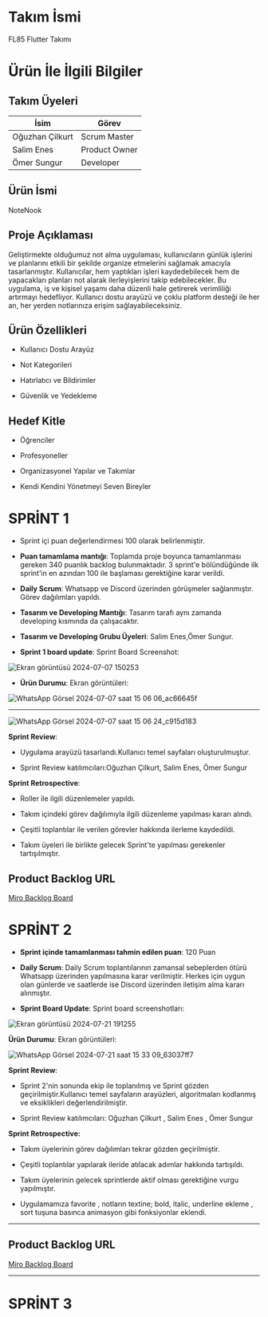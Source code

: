 # Takım İsmi
FL85 Flutter Takımı

# Ürün İle İlgili Bilgiler

## Takım Üyeleri

| İsim              | Görev          |
|-------------------|----------------|
| Oğuzhan Çilkurt   | Scrum Master   |
| Salim Enes        | Product Owner  |
| Ömer Sungur       | Developer      |




## Ürün İsmi
NoteNook

## Proje Açıklaması
Geliştirmekte olduğumuz not alma uygulaması, kullanıcıların günlük işlerini ve planlarını etkili bir şekilde organize etmelerini sağlamak amacıyla tasarlanmıştır. Kullanıcılar, hem yaptıkları işleri kaydedebilecek hem de yapacakları planları not alarak ilerleyişlerini takip edebilecekler. Bu uygulama, iş ve kişisel yaşamı daha düzenli hale getirerek verimliliği artırmayı hedefliyor. Kullanıcı dostu arayüzü ve çoklu platform desteği ile her an, her yerden notlarınıza erişim sağlayabileceksiniz.

## Ürün Özellikleri

- Kullanıcı Dostu Arayüz

- Not Kategorileri

- Hatırlatıcı ve Bildirimler

- Güvenlik ve Yedekleme

## Hedef Kitle

- Öğrenciler

- Profesyoneller

- Organizasyonel Yapılar ve Takımlar

- Kendi Kendini Yönetmeyi Seven Bireyler



# SPRİNT 1
- Sprint içi puan değerlendirmesi 100 olarak belirlenmiştir.
- **Puan tamamlama mantığı**: Toplamda proje boyunca tamamlanması gereken 340 puanlık backlog bulunmaktadır. 3 sprint'e bölündüğünde ilk sprint'in en azından 100 ile başlaması gerektiğine karar verildi.
- **Daily Scrum**: Whatsapp ve Discord üzerinden görüşmeler sağlanmıştır. Görev dağılımları yapıldı.

- **Tasarım ve Developing Mantığı**: Tasarım tarafı aynı zamanda developing kısmında da çalışacaktır.
- **Tasarım ve Developing Grubu Üyeleri**: Salim Enes,Ömer Sungur.

- **Sprint 1 board update**: Sprint Board Screenshot: 

![Ekran görüntüsü 2024-07-07 150253](https://github.com/omersungur/Flutter-85/assets/98377968/37b55880-dd19-4637-86cb-26128bbb45d8)

- **Ürün Durumu**: Ekran görüntüleri:

![WhatsApp Görsel 2024-07-07 saat 15 06 06_ac66645f](https://github.com/omersungur/Flutter-85/assets/98377968/6c7e5993-382a-4ba6-9d37-c6c8426a4698)

-------------------------------------------------------------------------------------------------------------------------------------------------
![WhatsApp Görsel 2024-07-07 saat 15 06 24_c915d183](https://github.com/omersungur/Flutter-85/assets/98377968/08313856-ff91-4877-be46-e63521b4daed)



 **Sprint Review**:

- Uygulama arayüzü tasarlandı.Kullanıcı temel sayfaları oluşturulmuştur.

- Sprint Review katılımcıları:Oğuzhan Çilkurt, Salim Enes, Ömer Sungur

 **Sprint Retrospective**:
  
- Roller ile ilgili düzenlemeler yapıldı.

- Takım içindeki görev dağılımıyla ilgili düzenleme yapılması kararı alındı.
 
- Çeşitli toplantılar ile verilen görevler hakkında ilerleme kaydedildi.

- Takım üyeleri ile birlikte gelecek Sprint'te yapılması gerekenler tartışılmıştır.

## Product Backlog URL
[Miro Backlog Board](https://miro.com/welcomeonboard/T2ZBSmphTDg0Wm1OMmlQNjVzWDZ6Mnh5b0hvOTE0TTFJeTVlSzJFVDB3NmgxM3VWT0lBbjZ5ZGNIeDFQYWNRR3wzNDU4NzY0NTk0MDgyOTg5OTA4fDI=?share_link_id=503685536007)


# SPRİNT 2

- **Sprint içinde tamamlanması tahmin edilen puan**: 120 Puan

- **Daily Scrum**: Daily Scrum toplantılarının zamansal sebeplerden ötürü Whatsapp üzerinden yapılmasına karar verilmiştir. Herkes için uygun olan günlerde ve saatlerde ise Discord üzerinden iletişim alma kararı alınmıştır.
  
- **Sprint Board Update**: Sprint board screenshotları:

![Ekran görüntüsü 2024-07-21 191255](https://github.com/user-attachments/assets/ce14a5ec-736d-4d7c-a6f0-dc111ac04e6e)


 **Ürün Durumu**: Ekran görüntüleri:
  
![WhatsApp Görsel 2024-07-21 saat 15 33 09_63037ff7](https://github.com/user-attachments/assets/95b1c502-ece3-4aeb-8715-70de4738a088)

**Sprint Review**: 
- Sprint 2'nin sonunda ekip ile toplanılmış ve Sprint gözden geçirilmiştir.Kullanıcı temel sayfaların arayüzleri, algoritmaları kodlanmış ve eksiklikleri değerlendirilmiştir. 

- Sprint Review katılımcıları: Oğuzhan Çilkurt , Salim Enes , Ömer Sungur

**Sprint Retrospective:**

  - Takım üyelerinin görev dağılımları tekrar gözden geçirilmiştir.
    
  - Çeşitli toplantılar yapılarak ileride atılacak adımlar hakkında tartışıldı.
 
  - Takım üyelerinin gelecek sprintlerde aktif olması gerektiğine vurgu yapılmıştır.
 
  - Uygulamamıza favorite , notların textine; bold, italic, underline ekleme , sort tuşuna basınca animasyon gibi fonksiyonlar eklendi.
    
---

## Product Backlog URL

[Miro Backlog Board](https://miro.com/welcomeonboard/T2ZBSmphTDg0Wm1OMmlQNjVzWDZ6Mnh5b0hvOTE0TTFJeTVlSzJFVDB3NmgxM3VWT0lBbjZ5ZGNIeDFQYWNRR3wzNDU4NzY0NTk0MDgyOTg5OTA4fDI=?share_link_id=503685536007)


---

# SPRİNT 3

